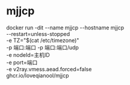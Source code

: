 # mjjcp
docker run -dit --name mjjcp --hostname mjjcp \
--restart=unless-stopped \
 -e TZ="$(cat /etc/timezone)" \
-p 端口:端口 -p 端口:端口/udp \
-e nodeId=主机ID \
-e port=端口 \
-e v2ray.vmess.aead.forced=false \
ghcr.io/loveqianool/mjjcp
